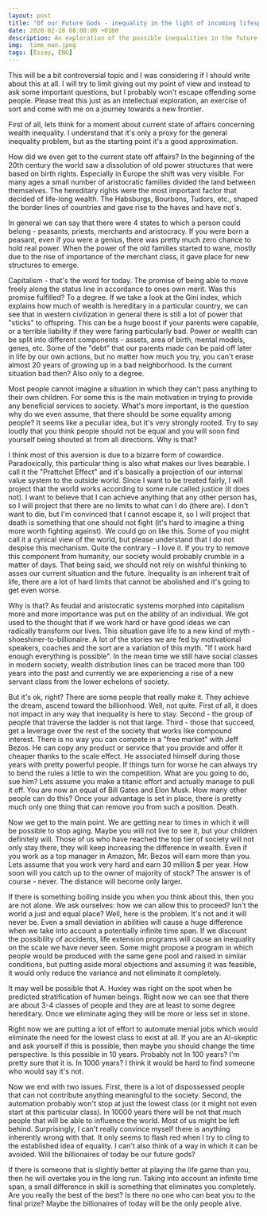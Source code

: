 ```yaml
---
layout: post
title: "Of our Future Gods - inequality in the light of incoming lifespan increase"
date: 2020-02-28 08:00:00 +0100
description: An exploration of the possible inequalities in the future 
img:  time_man.jpeg
tags: [Essay, ENG]
---
```


This will be a bit controversial topic and I was considering if I should write about this at all.
I will try to limit giving out my point of view and instead to ask some important questions, but I probably won't escape offending some people.
Please treat this just as an intellectual exploration, an exercise of sort and come with me on a journey towards a new frontier.

First of all, lets think for a moment about current state of affairs concerning wealth inequality.
I understand that it's only a proxy for the general inequality problem, but as the starting point it's a good approximation.

How did we even get to the current state off affairs?
In the beginning of the 20th century the world saw a dissolution of old power structures that were based on birth rights.
Especially in Europe the shift was very visible.
For many ages a small number of aristocratic families divided the land between themselves.
The hereditary rights were the most important factor that decided of life-long wealth.
The Habsburgs, Bourbons, Tudors, etc., shaped the border lines of countries and gave rise to the haves and have not's.

In general we can say that there were 4 states to which a person could belong - peasants, priests, merchants and aristocracy.
If you were born a peasant, even if you were a genius, there was pretty much zero chance to hold real power.
When the power of the old families started to wane, mostly due to the rise of importance of the merchant class, it gave place for new structures to emerge.

Capitalism - that's the word for today. The promise of being able to move freely along the status line in accordance to ones own merit.
Was this promise fulfilled? To a degree.
If we take a look at the Gini index, which explains how much of wealth is hereditary in a particular country,
we can see that in western civilization in general there is still a lot of power that "sticks" to offspring.
This can be a huge boost if your parents were capable, or a terrible liability if they were faring particularly bad.
Power or wealth can be split into different components - assets, area of birth, mental models, genes, etc.
Some of the "debt" that our parents made can be paid off later in life by our own actions, but no matter how much you try,
you can't erase almost 20 years of growing up in a bad neighborhood.
Is the current situation bad then? Also only to a degree.

Most people cannot imagine a situation in which they can't pass anything to their own children.
For some this is the main motivation in trying to provide any beneficial services to society.
What's more important, is the question why do we even assume, that there should be some equality among people?
It seems like a peculiar idea, but it's very strongly rooted.
Try to say loudly that you think people should not be equal and you will soon find yourself being shouted at from all directions.
Why is that?

I think most of this aversion is due to a bizarre form of cowardice.
Paradoxically, this particular thing is also what makes our lives bearable.
I call it the "Prattchet Effect" and it's basically a projection of our internal value system to the outside world.
Since I want to be treated fairly, I will project that the world works according to some rule called justice (it does not).
I want to believe that I can achieve anything that any other person has, so I will project that there are no limits to what can I do (there are).
I don't want to die, but I'm convinced that I cannot escape it, so I will project that death is something that one should not fight (it's hard to imagine a thing more worth fighting against).
We could go on like this. Some of you might call it a cynical view of the world, but please understand that I do not despise this mechanism.
Quite the contrary - I love it.
If you try to remove this component from humanity, our society would probably crumble in a matter of days.
That being said, we should not rely on wishful thinking to asses our current situation and the future.
Inequality is an inherent trait of life, there are a lot of hard limits that cannot be abolished and it's going to get even worse.

Why is that?
As feudal and aristocratic systems morphed into capitalism more and more importance was put on the ability of an individual.
We got used to the thought that if we work hard or have good ideas we can radically transform our lives.
This situation gave life to a new kind of myth - shoeshiner-to-billionaire.
A lot of the stories we are fed by motivational speakers, coaches and the sort are a variation of this myth.
"If I work hard enough everything is possible".
In the mean time we still have social classes in modern society, wealth distribution lines can be traced more than 100 years into the past and currently 
we are experiencing a rise of a new servant class from the lower echelons of society.

But it's ok, right? There are some people that really make it. They achieve the dream, ascend toward the billionhood.
Well, not quite. First of all, it does not impact in any way that inequality is here to stay.
Second - the group of people that traverse the ladder is not that large.
Third - those that succeed, get a leverage over the rest of the society that works like compound interest.
There is no way you can compete in a "free market" with Jeff Bezos.
He can copy any product or service that you provide and offer it cheaper thanks to the scale effect.
He associated himself during those years with pretty powerful people.
If things turn for worse he can always try to bend the rules a little to win the competition.
What are you going to do, sue him?
Lets assume you make a titanic effort and actually manage to pull it off.
You are now an equal of Bill Gates and Elon Musk.
How many other people can do this?
Once your advantage is set in place, there is pretty much only one thing that can remove you from such a position. Death.

Now we get to the main point. We are getting near to times in which it will be possible to stop aging.
Maybe you will not live to see it, but your children definitely will.
Those of us who have reached the top tier of society will not only stay there, they will keep increasing the difference in wealth.
Even if you work as a top manager in Amazon, Mr. Bezos will earn more than you.
Lets assume that you work very hard and earn 30 million $ per year. How soon will you catch up to the owner of majority of stock?
The answer is of course - never. The distance will become only larger.

If there is something boiling inside you when you think about this, then you are not alone.
We ask ourselves: how we can allow this to proceed?
Isn't the world a just and equal place?
Well, here is the problem. It's not and it will never be.
Even a small deviation in abilities will cause a huge difference when we take into account a potentially infinite time span.
If we discount the possibility of accidents, life extension programs will cause an inequality on the scale we have never seen.
Some might propose a program in which people would be produced with the same gene pool and raised in similar conditions,
but putting aside moral objections and assuming it was feasible, it would only reduce the variance and not eliminate it completely.

It may well be possible that A. Huxley was right on the spot when he predicted stratification of human beings.
Right now we can see that there are about 3-4 classes of people and they are at least to some degree hereditary.
Once we eliminate aging they will be more or less set in stone.

Right now we are putting a lot of effort to automate menial jobs which would eliminate the need for the lowest class to exist at all.
If you are an AI-skeptic and ask yourself if this is possible, then maybe you should change the time perspective.
Is this possible in 10 years. Probably not
In 100 years? I'm pretty sure that it is.
In 1000 years? I think it would be hard to find someone who would say it's not.

Now we end with two issues.
First, there is a lot of dispossessed people that can not contribute anything meaningful to the society.
Second, the automation probably won't stop at just the lowest class (or it might not even start at this particular class).
In 10000 years there will be not that much people that will be able to influence the world.
Most of us might be left behind.
Surprisingly, I can't really convince myself there is anything inherently wrong with that.
It only seems to flash red when I try to cling to the established idea of equality.
I can't also think of a way in which it can be avoided.
Will the billionaires of today be our future gods?

If there is someone that is slightly better at playing the life game than you, then he will overtake you in the long run.
Taking into account an infinite time span, a small difference in skill is something that eliminates you completely.
Are you really the best of the best?
Is there no one who can beat you to the final prize?
Maybe the billionaires of today will be the only people alive.
